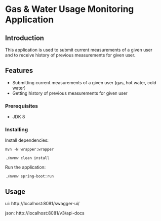 # Gas & Water Usage Monitoring Application

## Introduction
This application is used to submit current measurements of a given user and to receive history of previous measurements
for given user.

## Features
- Submitting current measurements of a given user (gas, hot water, cold water)
- Getting history of previous measurements for given user

### Prerequisites
- JDK 8

### Installing
Install dependencies:

```mvn -N wrapper:wrapper```

```./mvnw clean install```

Run the application:

```./mvnw spring-boot:run```

## Usage
ui: http://localhost:8081/swagger-ui/

json: http://localhost:8081/v3/api-docs
